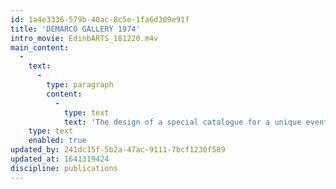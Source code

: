 ```yaml
---
id: 1a4e3336-579b-40ac-8c5e-1fa6d309e91f
title: 'DEMARCO GALLERY 1974'
intro_movie: EdinbARTS_181220.m4v
main_content:
  -
    text:
      -
        type: paragraph
        content:
          -
            type: text
            text: 'The design of a special catalogue for a unique event organized and created by Richard Demarco (Richard Demarco Gallery) that included: an international summer program for invited artists, poets, teachers, students, and theorists; documented gallery exhibitions; and documentation of public events held in the gallery during the 1974 Edinburgh Arts Festival, Edinburgh, Scotland. The catalogue design was done with assistance by a RISD undergraduate student in graphic design, Carol Reynolds, who also attended the events.'
    type: text
    enabled: true
updated_by: 241dc15f-5b2a-47ac-9111-7bcf1230f589
updated_at: 1641319424
discipline: publications
---
```

